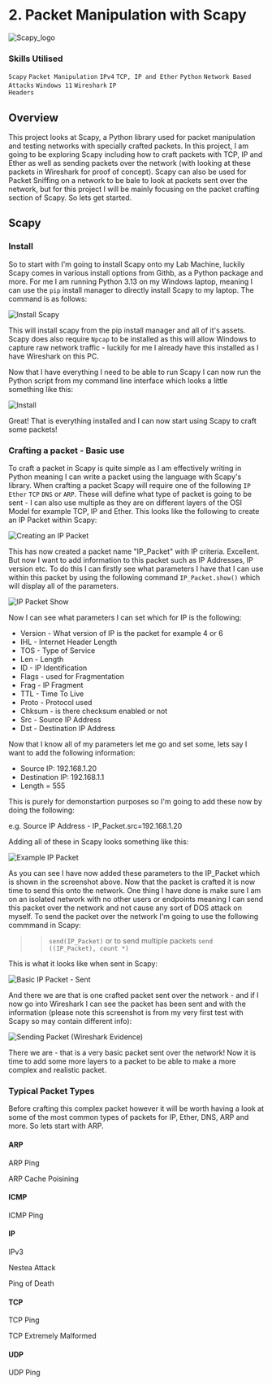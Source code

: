 # 2. Packet Manipulation with Scapy

![Scapy_logo](https://github.com/user-attachments/assets/654ca147-c7e5-441f-85c3-ae6fa50da082)

### Skills Utilised

<code>Scapy</code> <code>Packet Manipulation</code> <code>IPv4</code> <code>TCP, IP and Ether</code> <code>Python</code> <code>Network Based Attacks</code> <code>Windows 11</code> <code>Wireshark</code> <code>IP Headers</code>

## Overview

This project looks at Scapy, a Python library used for packet manipulation and testing networks with specially crafted packets. In this project, I am going to be exploring Scapy including how to craft packets with TCP, IP and Ether as well as sending packets over the network (with looking at these packets in Wireshark for proof of concept). Scapy can also be used for Packet Sniffing on a network to be bale to look at packets sent over the network, but for this project I will be mainly focusing on the packet crafting section of Scapy. So lets get started.

## Scapy

### Install 

So to start with I'm going to install Scapy onto my Lab Machine, luckily Scapy comes in various install options from Githb, as a Python package and more. For me I am running Python 3.13 on my Windows laptop, meaning I can use the <code>pip</code> install manager to directly install Scapy to my laptop. The command is as follows:

![Install Scapy](https://github.com/user-attachments/assets/6bd114f9-44f2-4e86-9df7-0f902bf94ac2)

This will install scapy from the pip install manager and all of it's assets. Scapy does also require <code>Npcap</code> to be installed as this will allow Windows to capture raw network traffic - luckily for me I already have this installed as I have Wireshark on this PC. 

Now that I have everything I need to be able to run Scapy I can now run the Python script from my command line interface which looks a little something like this:

![Install](https://github.com/user-attachments/assets/d110679f-a085-4f63-9571-cfb69a196988)

Great! That is everything installed and I can now start using Scapy to craft some packets!

### Crafting a packet - Basic use

To craft a packet in Scapy is quite simple as I am effectively writing in Python meaning I can write a packet using the language with Scapy's library. When crafting a packet Scapy will require one of the following <code>IP</code> <code>Ether</code> <code>TCP</code> <code>DNS</code> or <code>ARP</code>. These will define what type of packet is going to be sent - I can also use multiple as they are on different layers of the OSI Model for example TCP, IP and Ether. This looks like the following to create an IP Packet within Scapy:

![Creating an IP Packet](https://github.com/user-attachments/assets/197a6e65-f111-4e5a-95eb-4d2258ed2d78)

This has now created a packet name "IP_Packet" with IP criteria. Excellent. But now I want to add information to this packet such as IP Addresses, IP version etc. To do this I can firstly see what parameters I have that I can use within this packet by using the following command <code>IP_Packet.show()</code> which will display all of the parameters.

![IP Packet Show](https://github.com/user-attachments/assets/1fa62e37-6279-4228-8006-2eaa6dcc3ae6)

Now I can see what parameters I can set which for IP is the following:

- Version - What version of IP is the packet for example 4 or 6
- IHL - Internet Header Length
- TOS - Type of Service
- Len - Length
- ID - IP Identification
- Flags - used for Fragmentation
- Frag - IP Fragment
- TTL - Time To Live
- Proto - Protocol used
- Chksum - is there checksum enabled or not
- Src - Source IP Address
- Dst - Destination IP Address

Now that I know all of my parameters let me go and set some, lets say I want to add the following information:

- Source IP: 192.168.1.20
- Destination IP: 192.168.1.1
- Length = 555

This is purely for demonstartion purposes so I'm going to add these now by doing the following:

e.g. Source IP Address - IP_Packet.src=192.168.1.20

Adding all of these in Scapy looks something like this:

![Example IP Packet](https://github.com/user-attachments/assets/168deae6-5790-457c-87f3-c98f5de3086c)

As you can see I have now added these parameters to the IP_Packet which is shown in the screenshot above. Now that the packet is crafted it is now time to send this onto the network. One thing I have done is make sure I am on an isolated network with no other users or endpoints meaning I can send this packet over the network and not cause any sort of DOS attack on myself. To send the packet over the network I'm going to use the following commmand in Scapy:

>> <code>send(IP_Packet)</code>
>> or to send multiple packets
>> <code>send ((IP_Packet), count *)</code>

This is what it looks like when sent in Scapy:

![Basic IP Packet - Sent](https://github.com/user-attachments/assets/24ed2126-53fb-4e9f-9597-5dacd91e29d6)

And there we are that is one crafted packet sent over the network - and if I now go into Wireshark I can see the packet has been sent and with the information (please note this screenshot is from my very first test with Scapy so may contain different info):

![Sending Packet (Wireshark Evidence)](https://github.com/user-attachments/assets/3bc6178f-eaad-4455-a7cb-76c9c1ce9d00)

There we are - that is a very basic packet sent over the network! Now it is time to add some more layers to a packet to be able to make a more complex and realistic packet.

### Typical Packet Types

Before crafting this complex packet however it will be worth having a look at some of the most common types of packets for IP, Ether, DNS, ARP and more. So lets start with ARP.

#### ARP

ARP Ping


ARP Cache Poisining 


#### ICMP 

ICMP Ping


#### IP

IPv3


Nestea Attack


Ping of Death



#### TCP 

TCP Ping


TCP Extremely Malformed



#### UDP

UDP Ping



